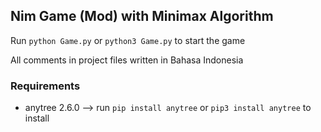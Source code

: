 ## Nim Game (Mod) with Minimax Algorithm

Run ```python Game.py``` or ```python3 Game.py``` to start the game

All comments in project files written in Bahasa Indonesia

### Requirements
* anytree 2.6.0 --> run ```pip install anytree``` or ```pip3 install anytree``` to install
